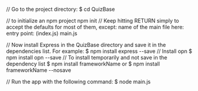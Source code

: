 // Go to the project directory: 
	$ cd QuizBase

// to initialize an npm project
	npm init
// Keep hitting RETURN simply to accept the defaults for most of them, except: name of the main file here:
	entry point: (index.js) main.js

// Now install Express in the QuizBase directory and save it in the dependencies list. For example:
	$ npm install express --save
// Install opn
	$ npm install opn --save
// To install temporarily and not save in the dependency list
	$ npm install frameworkName or $ npm install frameworkName --nosave

// Run the app with the following command:
	$ node main.js
